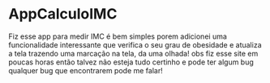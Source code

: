 # AppCalculoIMC

Fiz esse app para medir IMC é bem simples porem adicionei uma funcionalidade interessante que verifica o seu grau de obesidade e atualiza a tela trazendo uma marcação na tela, da uma olhada! obs fiz esse site em poucas horas então talvez não esteja tudo certinho e pode ter algum bug qualquer bug que encontrarem pode me falar!
